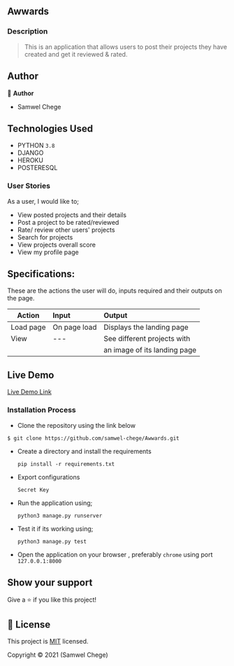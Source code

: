 ## Awwards

### Description
> This is an application that allows users to post their projects they have created and get it reviewed & rated.

## Author

👤 **Author**
- Samwel Chege


## Technologies Used

- PYTHON `3.8`
- DJANGO
- HEROKU
- POSTERESQL

### User Stories
As a user, I would like to;

- View posted projects and their details
- Post a project to be rated/reviewed
- Rate/ review other users' projects
- Search for projects 
- View projects overall score
- View my profile page

## Specifications:
These are the actions the user will do, inputs required and their outputs on the page. 

  | Action    | Input                                      | Output                        |
  | ----------|:-------------                              | :------                       |
  | Load page | On page load                               | Displays the landing page     |
  | View      |               ---                          | See different projects with   |
  |           |                                            | an image of its landing page  |    |

## Live Demo

[Live Demo Link](https://projects-rating.herokuapp.com/)


### Installation Process

- Clone the repository using the link below

```
$ git clone https://github.com/samwel-chege/Awwards.git

```

- Create a directory and install the requirements

  ```
  pip install -r requirements.txt
  ```
- Export configurations
  ```
  Secret Key
  ```
- Run the application using;
  ```
  python3 manage.py runserver
  ```
- Test it if its working using;
  ```
  python3 manage.py test
  ```
- Open the application on your browser , preferably `chrome` using port `127.0.0.1:8000`


## Show your support

Give a ⭐️ if you like this project!


## 📝 License

This project is [MIT](LICENCE.md) licensed.

Copyright &copy; 2021 (Samwel Chege)
